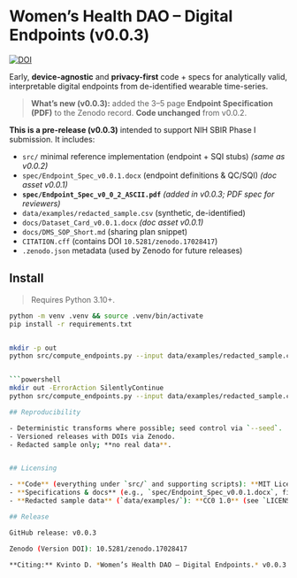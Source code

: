 # Women’s Health DAO – Digital Endpoints (v0.0.3)
[![DOI](https://zenodo.org/badge/DOI/10.5281/zenodo.17028417.svg)](https://doi.org/10.5281/zenodo.17028417)

Early, **device-agnostic** and **privacy-first** code + specs for analytically valid, interpretable digital endpoints from de-identified wearable time-series.

> **What’s new (v0.0.3):** added the 3–5 page **Endpoint Specification (PDF)** to the Zenodo record. **Code unchanged** from v0.0.2.

**This is a pre-release (v0.0.3)** intended to support NIH SBIR Phase I submission. It includes:
- `src/` minimal reference implementation (endpoint + SQI stubs) *(same as v0.0.2)*
- `spec/Endpoint_Spec_v0.0.1.docx` (endpoint definitions & QC/SQI) *(doc asset v0.0.1)*
- **`spec/Endpoint_Spec_v0_0_2_ASCII.pdf`** *(added in v0.0.3; PDF spec for reviewers)*
- `data/examples/redacted_sample.csv` (synthetic, de-identified)
- `docs/Dataset_Card_v0.0.1.docx` *(doc asset v0.0.1)*
- `docs/DMS_SOP_Short.md` (sharing plan snippet)
- `CITATION.cff` (contains DOI `10.5281/zenodo.17028417`)
- `.zenodo.json` metadata (used by Zenodo for future releases)

## Install
> Requires Python 3.10+.
```bash
python -m venv .venv && source .venv/bin/activate
pip install -r requirements.txt


mkdir -p out
python src/compute_endpoints.py --input data/examples/redacted_sample.csv --out out/endpoints_demo.csv


```powershell
mkdir out -ErrorAction SilentlyContinue
python src/compute_endpoints.py --input data/examples/redacted_sample.csv --out out/endpoints_demo.csv

## Reproducibility

- Deterministic transforms where possible; seed control via `--seed`.
- Versioned releases with DOIs via Zenodo.
- Redacted sample only; **no real data**.


## Licensing

- **Code** (everything under `src/` and supporting scripts): **MIT License** (see `LICENSE`).
- **Specifications & docs** (e.g., `spec/Endpoint_Spec_v0.0.1.docx`, files under `docs/`): **CC BY 4.0** (see `LICENSE_CC-BY-4.0.txt`).
- **Redacted sample data** (`data/examples/`): **CC0 1.0** (see `LICENSE_CC0-1.0.txt`).

## Release

GitHub release: v0.0.3

Zenodo (Version DOI): 10.5281/zenodo.17028417

**Citing:** Kvinto D. *Women’s Health DAO – Digital Endpoints.* v0.0.3. DOI: 10.5281/zenodo.17028417

